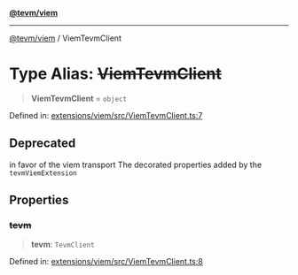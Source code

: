 [**@tevm/viem**](../README.md)

***

[@tevm/viem](../globals.md) / ViemTevmClient

# Type Alias: ~~ViemTevmClient~~

> **ViemTevmClient** = `object`

Defined in: [extensions/viem/src/ViemTevmClient.ts:7](https://github.com/evmts/tevm-monorepo/blob/main/extensions/viem/src/ViemTevmClient.ts#L7)

## Deprecated

in favor of the viem transport
The decorated properties added by the `tevmViemExtension`

## Properties

### ~~tevm~~

> **tevm**: `TevmClient`

Defined in: [extensions/viem/src/ViemTevmClient.ts:8](https://github.com/evmts/tevm-monorepo/blob/main/extensions/viem/src/ViemTevmClient.ts#L8)
